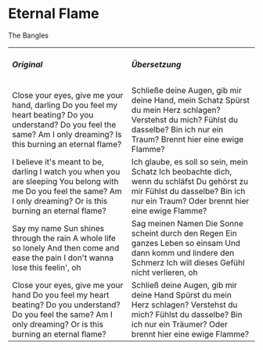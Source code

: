 # Eternal Flame

The Bangles

<table>
  <tr>
    <td>
      <h5> Original </h5>
    </td>
    <td>
      <h5> Übersetzung </h5>
    </td>
  </tr>
  <tr>
    <td>
      Close your eyes, give me your hand, darling
      Do you feel my heart beating?
      Do you understand?
      Do you feel the same?
      Am I only dreaming?
      Is this burning an eternal flame?
    </td>
    <td>
      Schließe deine Augen, gib mir deine Hand, mein Schatz
      Spürst du mein Herz schlagen?
      Verstehst du mich?
      Fühlst du dasselbe?
      Bin ich nur ein Traum?
      Brennt hier eine ewige Flamme?
    </td>
  </tr>
  <tr>
    <td>
      I believe it's meant to be, darling
      I watch you when you are sleeping
      You belong with me
      Do you feel the same?
      Am I only dreaming?
      Or is this burning an eternal flame?
    </td>
    <td>
      Ich glaube, es soll so sein, mein Schatz
      Ich beobachte dich, wenn du schläfst
      Du gehörst zu mir
      Fühlst du dasselbe?
      Bin ich nur ein Traum?
      Oder brennt hier eine ewige Flamme?
    </td>
  </tr>
  <tr>
    <td>
      Say my name
      Sun shines through the rain
      A whole life so lonely
      And then come and ease the pain
      I don't wanna lose this feelin', oh
    </td>
    <td>
      Sag meinen Namen
      Die Sonne scheint durch den Regen
      Ein ganzes Leben so einsam
      Und dann komm und lindere den Schmerz
      Ich will dieses Gefühl nicht verlieren, oh
    </td>
  </tr>
  <tr>
    <td>
      Close your eyes, give me your hand
      Do you feel my heart beating?
      Do you understand?
      Do you feel the same?
      Am I only dreaming?
      Or is this burning an eternal flame?
    </td>
    <td>
      Schließ deine Augen, gib mir deine Hand
      Spürst du mein Herz schlagen?
      Verstehst du mich?
      Fühlst du dasselbe?
      Bin ich nur ein Träumer?
      Oder brennt hier eine ewige Flamme?
    </td>
  </tr>
</table>
